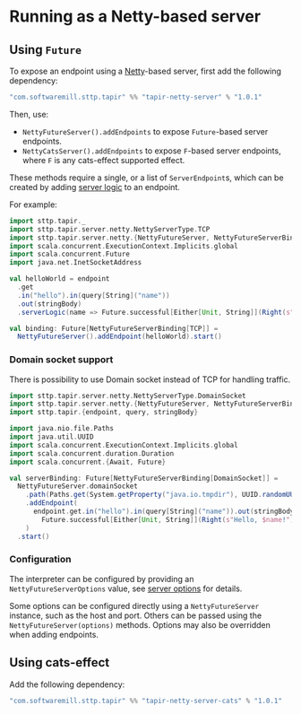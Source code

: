 # Running as a Netty-based server

## Using `Future`

To expose an endpoint using a [Netty](https://netty.io)-based server, first add the following dependency:

```scala
"com.softwaremill.sttp.tapir" %% "tapir-netty-server" % "1.0.1"
```

Then, use:

* `NettyFutureServer().addEndpoints` to expose `Future`-based server endpoints.
* `NettyCatsServer().addEndpoints` to expose `F`-based server endpoints, where `F` is any cats-effect supported effect.

These methods require a single, or a list of `ServerEndpoint`s, which can be created by adding [server logic](logic.md) 
to an endpoint.

For example:

```scala
import sttp.tapir._
import sttp.tapir.server.netty.NettyServerType.TCP
import sttp.tapir.server.netty.{NettyFutureServer, NettyFutureServerBinding}
import scala.concurrent.ExecutionContext.Implicits.global
import scala.concurrent.Future
import java.net.InetSocketAddress

val helloWorld = endpoint
  .get
  .in("hello").in(query[String]("name"))
  .out(stringBody)
  .serverLogic(name => Future.successful[Either[Unit, String]](Right(s"Hello, $name!")))

val binding: Future[NettyFutureServerBinding[TCP]] = 
  NettyFutureServer().addEndpoint(helloWorld).start()
```

### Domain socket support
There is possibility to use Domain socket instead of TCP for handling traffic.


```scala
import sttp.tapir.server.netty.NettyServerType.DomainSocket
import sttp.tapir.server.netty.{NettyFutureServer, NettyFutureServerBinding}
import sttp.tapir.{endpoint, query, stringBody}

import java.nio.file.Paths
import java.util.UUID
import scala.concurrent.ExecutionContext.Implicits.global
import scala.concurrent.duration.Duration
import scala.concurrent.{Await, Future}

val serverBinding: Future[NettyFutureServerBinding[DomainSocket]] =
  NettyFutureServer.domainSocket
    .path(Paths.get(System.getProperty("java.io.tmpdir"), UUID.randomUUID().toString))
    .addEndpoint(
      endpoint.get.in("hello").in(query[String]("name")).out(stringBody).serverLogic(name =>
        Future.successful[Either[Unit, String]](Right(s"Hello, $name!")))
    )
  .start()
```


### Configuration

The interpreter can be configured by providing an `NettyFutureServerOptions` value, see [server options](options.md) for 
details.

Some options can be configured directly using a `NettyFutureServer` instance, such as the host and port. Others
can be passed using the `NettyFutureServer(options)` methods. Options may also be overridden when adding endpoints.

## Using cats-effect

Add the following dependency:

```scala
"com.softwaremill.sttp.tapir" %% "tapir-netty-server-cats" % "1.0.1"
```